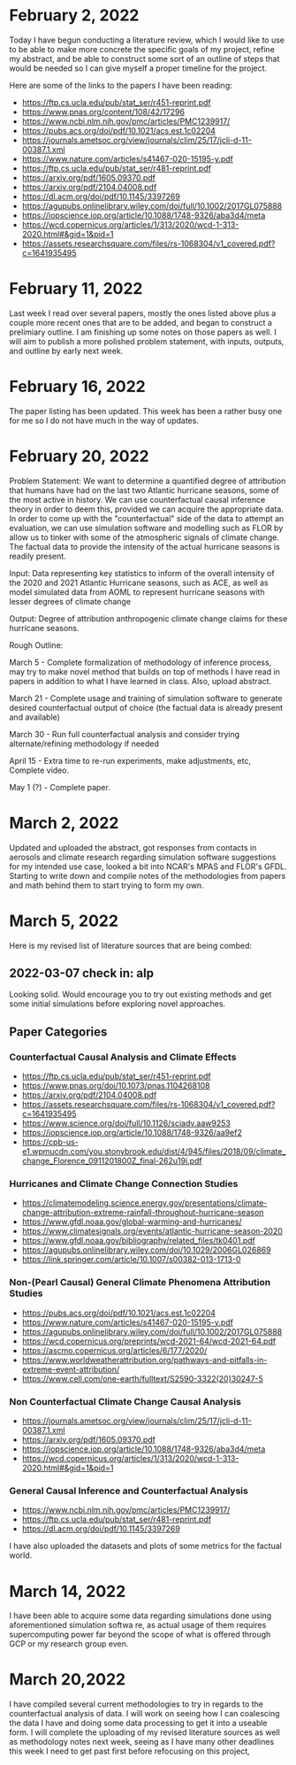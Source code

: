 # February 2, 2022

Today I have begun conducting a literature review, which I would like to use to be able to make more concrete
the specific goals of my project, refine my abstract, and be able to construct some sort of an outline of steps
that would be needed so I can give myself a proper timeline for the project.

Here are some of the links to the papers I have been reading:

* https://ftp.cs.ucla.edu/pub/stat_ser/r451-reprint.pdf
* https://www.pnas.org/content/108/42/17296
* https://www.ncbi.nlm.nih.gov/pmc/articles/PMC1239917/
* https://pubs.acs.org/doi/pdf/10.1021/acs.est.1c02204
* https://journals.ametsoc.org/view/journals/clim/25/17/jcli-d-11-00387.1.xml
* https://www.nature.com/articles/s41467-020-15195-y.pdf
* https://ftp.cs.ucla.edu/pub/stat_ser/r481-reprint.pdf
* https://arxiv.org/pdf/1605.09370.pdf
* https://arxiv.org/pdf/2104.04008.pdf
* https://dl.acm.org/doi/pdf/10.1145/3397269
* https://agupubs.onlinelibrary.wiley.com/doi/full/10.1002/2017GL075888
* https://iopscience.iop.org/article/10.1088/1748-9326/aba3d4/meta
* https://wcd.copernicus.org/articles/1/313/2020/wcd-1-313-2020.html#&gid=1&pid=1
* https://assets.researchsquare.com/files/rs-1068304/v1_covered.pdf?c=1641935495


# February 11, 2022

Last week I read over several papers, mostly the ones listed above plus a couple more recent ones that are to be added, and began to construct a prelimiary outline. I am finishing up some notes on those papers as well. I will aim to publish a more polished problem statement, with inputs, outputs, and outline by early next week.

# February 16, 2022

The paper listing has been updated. This week has been a rather busy one for me so I do not have much in the way of updates.

# February 20, 2022

Problem Statement: We want to determine a quantified degree of attribution that humans have had on the last two Atlantic hurricane seasons, some of the most active in history. We can use counterfactual causal inference theory in order to deem this, provided we can acquire the appropriate data. In order to come up with the "counterfactual" side of the data to attempt an evaluation, we can use simulation software and modelling such as FLOR by allow us to tinker with some of the atmospheric signals of climate change. The factual data to provide the intensity of the actual hurricane seasons is readily present. 

Input: Data representing key statistics to inform of the overall intensity of the 2020 and 2021 Atlantic Hurricane seasons, such as ACE, as well as model simulated data from AOML to represent hurricane seasons with lesser degrees of climate change

Output: Degree of attribution anthropogenic climate change claims for these hurricane seasons.


Rough Outline:

March 5 - Complete formalization of methodology of inference process, may try to make novel method that builds on top of methods I have read in papers in addition to what I have learned in class. Also, upload abstract.

March 21 - Complete usage and training of simulation software to generate desired counterfactual output of choice (the factual data is already present and available)

March 30 - Run full counterfactual analysis and consider trying alternate/refining methodology if needed

April 15 - Extra time to re-run experiments, make adjustments, etc, Complete video.

May 1 (?) - Complete paper. 

# March 2, 2022

Updated and uploaded the abstract, got responses from contacts in aerosols and climate research regarding simulation software suggestions for my intended use case, looked a bit into NCAR's MPAS and FLOR's GFDL. Starting to write down and compile notes of the methodologies from papers and math behind them to start trying to form my own.

# March 5, 2022

Here is my revised list of literature sources that are being combed:

## 2022-03-07 check in: alp

Looking solid. Would encourage you to try out existing methods and get some initial simulations before exploring novel approaches.

## Paper Categories

### Counterfactual Causal Analysis and Climate Effects
* https://ftp.cs.ucla.edu/pub/stat_ser/r451-reprint.pdf
* https://www.pnas.org/doi/10.1073/pnas.1104268108
* https://arxiv.org/pdf/2104.04008.pdf
* https://assets.researchsquare.com/files/rs-1068304/v1_covered.pdf?c=1641935495
* https://www.science.org/doi/full/10.1126/sciadv.aaw9253
* https://iopscience.iop.org/article/10.1088/1748-9326/aa9ef2
* https://cpb-us-e1.wpmucdn.com/you.stonybrook.edu/dist/4/945/files/2018/09/climate_change_Florence_0911201800Z_final-262u19i.pdf

### Hurricanes and Climate Change Connection Studies
* https://climatemodeling.science.energy.gov/presentations/climate-change-attribution-extreme-rainfall-throughout-hurricane-season
* https://www.gfdl.noaa.gov/global-warming-and-hurricanes/
* https://www.climatesignals.org/events/atlantic-hurricane-season-2020
* https://www.gfdl.noaa.gov/bibliography/related_files/tk0401.pdf
* https://agupubs.onlinelibrary.wiley.com/doi/10.1029/2006GL026869
* https://link.springer.com/article/10.1007/s00382-013-1713-0

### Non-(Pearl Causal) General Climate Phenomena Attribution Studies
* https://pubs.acs.org/doi/pdf/10.1021/acs.est.1c02204
* https://www.nature.com/articles/s41467-020-15195-y.pdf
* https://agupubs.onlinelibrary.wiley.com/doi/full/10.1002/2017GL075888
* https://wcd.copernicus.org/preprints/wcd-2021-64/wcd-2021-64.pdf
* https://ascmo.copernicus.org/articles/6/177/2020/
* https://www.worldweatherattribution.org/pathways-and-pitfalls-in-extreme-event-attribution/
* https://www.cell.com/one-earth/fulltext/S2590-3322(20)30247-5

### Non Counterfactual Climate Change Causal Analysis
* https://journals.ametsoc.org/view/journals/clim/25/17/jcli-d-11-00387.1.xml
* https://arxiv.org/pdf/1605.09370.pdf
* https://iopscience.iop.org/article/10.1088/1748-9326/aba3d4/meta
* https://wcd.copernicus.org/articles/1/313/2020/wcd-1-313-2020.html#&gid=1&pid=1

### General Causal Inference and Counterfactual Analysis
* https://www.ncbi.nlm.nih.gov/pmc/articles/PMC1239917/
* https://ftp.cs.ucla.edu/pub/stat_ser/r481-reprint.pdf
* https://dl.acm.org/doi/pdf/10.1145/3397269


I have also uploaded the datasets and plots of some metrics for the factual world.

# March 14, 2022

I have been able to acquire some data regarding simulations done using aforementioned simulation softwa re, as actual usage of them requires supercomputing power far beyond the scope of what is offered through GCP or my research group even.

# March 20,2022
I have compiled several current methodologies to try in regards to the counterfactual analysis of data. I will work on seeing how I can coalescing the data I have and doing some data processing to get it into a useable form. I will complete the uploading of my revised literature sources as well as methodology notes next week, seeing as I have many other deadlines this week I need to get past first before refocusing on this project,
